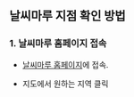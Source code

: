 ## 날씨마루 지점 확인 방법

### 1. 날씨마루 홈페이지 접속
- [날씨마루 홈페이지](https://bd.kma.go.kr/kma2020/fs/energySelect1.do?pageNum=5&menuCd=F050701000#none)에 접속.




- 지도에서 원하는 지역 클릭